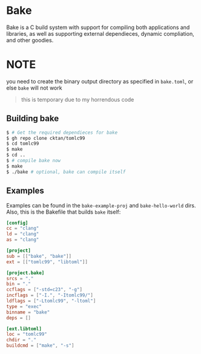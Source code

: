 # Bake
Bake is a C build system with support for compiling both applications and libraries, as well as supporting external dependieces, dynamic compliation, and other goodies.

# NOTE
you need to create the binary output directory as specified in `bake.toml`, or else `bake` will not work
> this is temporary due to my horrendous code

## Building bake
```sh
$ # Get the required dependieces for bake
$ gh repo clone cktan/tomlc99
$ cd tomlc99
$ make
$ cd ..
$ # compile bake now
$ make
$ ./bake # optional, bake can compile itself
```

## Examples
Examples can be found in the `bake-example-proj` and `bake-hello-world` dirs. Also, this is the Bakefile that builds `bake` itself:
```toml
[config]
cc = "clang"
ld = "clang"
as = "clang"

[project]
sub = [["bake", "bake"]]
ext = [["tomlc99", "libtoml"]]

[project.bake]
srcs = "."
bin = "."
ccflags = ["-std=c23", "-g"]
incflags = ["-I.", "-Itomlc99/"]
ldflags = ["-Ltomlc99", "-ltoml"]
type = "exec"
binname = "bake"
deps = []

[ext.libtoml]
loc = "tomlc99"
chdir = "."
buildcmd = ["make", "-s"]
```

